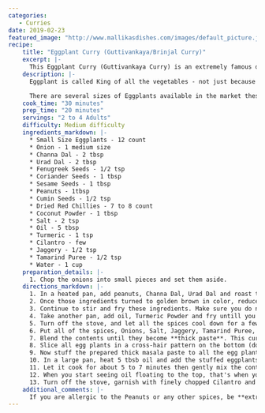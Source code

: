 ```yaml
---
categories:
   - Curries
date: 2019-02-23
featured_image: "http://www.mallikasdishes.com/images/default_picture.jpg"
recipe:
    title: "Eggplant Curry (Guttivankaya/Brinjal Curry)"
    excerpt: |-
      This Eggplant Curry (Guttivankaya Curry) is an extremely famous dish in South India. This curry is a standard in virtually every celebrations, and weddings!
    description: |-
      Eggplant is called King of all the vegetables - not just because it has crown, but the fact that it can be cooked in so many different ways and still taste absolutely delicious! There are many ways people cook egg plant curries, this particular method is famous because of the way it is prepared and cooked. This method takes up a little bit more time than the traditional way of frying or cooking, but the taste can be extremely addicting!

      There are several sizes of Eggplants available in the market these days. For this curry, you need the smallest size Eggplants available. The big Eggplants are usually juicy and contain a lot of water. You want to pick the ones that are small in size.
    cook_time: "30 minutes"
    prep_time: "20 minutes"
    servings: "2 to 4 Adults"
    difficulty: Medium difficulty
    ingredients_markdown: |-
      * Small Size Eggplants - 12 count
      * Onion - 1 medium size
      * Channa Dal - 2 tbsp
      * Urad Dal - 2 tbsp
      * Fenugreek Seeds - 1/2 tsp
      * Coriander Seeds - 1 tbsp
      * Sesame Seeds - 1 tbsp
      * Peanuts - 1tbsp
      * Cumin Seeds - 1/2 tsp
      * Dried Red Chillies - 7 to 8 count
      * Coconut Powder - 1 tbsp
      * Salt - 2 tsp
      * Oil - 5 tbsp
      * Turmeric - 1 tsp
      * Cilantro - few
      * Jaggery - 1/2 tsp
      * Tamarind Puree - 1/2 tsp
      * Water - 1 cup
    preparation_details: |-
      1. Chop the onions into small pieces and set them aside.
    directions_markdown: |-
      1. In a heated pan, add peanuts, Channa Dal, Urad Dal and roast them on medium low heat.
      2. Once those ingredients turned to golden brown in color, reduce the stove to low, and add Fenugreek Seeds, Coriander Seeds, Cumin Seeds, Dried Red Chillies, and Coconut Powder.
      3. Continue to stir and fry these ingredients. Make sure you do not roast them! Once they are fried properly, turn off the stove and keep them aside.
      4. Take another pan, add oil, Turmeric Powder and fry untill you see the onions are fried properly.
      5. Turn off the stove, and let all the spices cool down for a few minutes.
      6. Put all of the spices, Onions, Salt, Jaggery, Tamarind Puree, Turmeric and Water (Do not add too much) into a mixer jar. 
      7. Blend the contents until they become **thick paste**. This curry masala should be a thick paste and not watery as you will be taking spoonful and put it inside the eggplants. 
      8. Slice all egg plants in a cross-hair pattern on the bottom (do not cut all the wayand keep stems) - you just need a little bit of opening, so that you can put in the masala.
      9. Now stuff the prepared thick masala paste to all the egg plants and keep it aside.
      10. In a large pan, heat 5 tbsb oil and add the stuffed eggplants in that pan, spinkle 1/4 water and close the lid. The flame should be at medium heat. Do not put too much water, you need just enough water to cook eggplants, and not make it like a soup.
      11. Let it cook for about 5 to 7 minutes then gently mix the contents. Don't be too aggressive in mixing, as you may break the cooked eggplants. You want to keep them as-is but cooked with yummy masala inside.
      12. When you start seeing oil floating to the top, that's when you know it is cooked completely.
      13. Turn off the stove, garnish with finely chopped Cilantro and enjoy with rice and rotis.
    additional_comments: |-
      If you are allergic to the Peanuts or any other spices, be **extremely** careful and read the disclosure!
---
```


